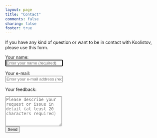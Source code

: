 ```yaml
---
layout: page
title: "Contact"
comments: false
sharing: false
footer: true
---
```


If you have any kind of question or want to be in contact with Koolistov, please use this form.

<form action="https://secret-everglades-6390.herokuapp.com/mail" method="post">
        
<label for="id_name">Your name: </label><br />
<input name="name" id="id_name" type="text" required autofocus placeholder="Enter your name (required)"><br />

<label for="id_email">Your e-mail: </label><br />
<input name="email" id="id_email" type="email" required  placeholder="Enter your e-mail address (required)"><br />

<label for="id_content">Your feedback: </label><br />
<textarea name="message" id="id_content" required placeholder="Please describe your request or issue in detail (at least 20 characters required)" rows="6"></textarea><br />

<input class="submit" type="submit" value="Send" />

<!-- fails in firefox because it supports the required stuff onclick="this.disabled = true; this.value = 'Submitting'; this.form.submit();" -->

</form>
